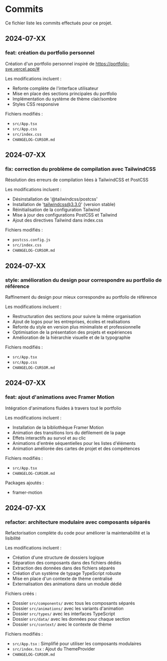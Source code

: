 # Commits

Ce fichier liste les commits effectués pour ce projet.

## 2024-07-XX

### feat: création du portfolio personnel

Création d'un portfolio personnel inspiré de https://portfolio-sve.vercel.app/#

Les modifications incluent :
- Refonte complète de l'interface utilisateur
- Mise en place des sections principales du portfolio
- Implémentation du système de thème clair/sombre
- Styles CSS responsive

Fichiers modifiés :
- `src/App.tsx`
- `src/App.css`
- `src/index.css`
- `CHANGELOG-CURSOR.md`

## 2024-07-XX

### fix: correction du problème de compilation avec TailwindCSS

Résolution des erreurs de compilation liées à TailwindCSS et PostCSS

Les modifications incluent :
- Désinstallation de '@tailwindcss/postcss'
- Installation de 'tailwindcss@3.3.0' (version stable)
- Réinitialisation de la configuration Tailwind
- Mise à jour des configurations PostCSS et Tailwind
- Ajout des directives Tailwind dans index.css

Fichiers modifiés :
- `postcss.config.js`
- `src/index.css`
- `CHANGELOG-CURSOR.md`

## 2024-07-XX

### style: amélioration du design pour correspondre au portfolio de référence

Raffinement du design pour mieux correspondre au portfolio de référence

Les modifications incluent :
- Restructuration des sections pour suivre la même organisation
- Ajout de logos pour les entreprises, écoles et realisations
- Refonte du style en version plus minimaliste et professionnelle
- Optimisation de la présentation des projets et expériences
- Amélioration de la hiérarchie visuelle et de la typographie

Fichiers modifiés :
- `src/App.tsx`
- `src/App.css`
- `CHANGELOG-CURSOR.md`

## 2024-07-XX

### feat: ajout d'animations avec Framer Motion

Intégration d'animations fluides à travers tout le portfolio

Les modifications incluent :
- Installation de la bibliothèque Framer Motion
- Animation des transitions lors du défilement de la page
- Effets interactifs au survol et au clic
- Animations d'entrée séquentielles pour les listes d'éléments
- Animation améliorée des cartes de projet et des compétences

Fichiers modifiés :
- `src/App.tsx`
- `CHANGELOG-CURSOR.md`

Packages ajoutés :
- framer-motion

## 2024-07-XX

### refactor: architecture modulaire avec composants séparés

Refactorisation complète du code pour améliorer la maintenabilité et la lisibilité

Les modifications incluent :
- Création d'une structure de dossiers logique
- Séparation des composants dans des fichiers dédiés
- Extraction des données dans des fichiers séparés
- Création d'un système de typage TypeScript robuste
- Mise en place d'un contexte de thème centralisé
- Externalisation des animations dans un module dédié

Fichiers créés :
- Dossier `src/components/` avec tous les composants séparés
- Dossier `src/animations/` avec les variants d'animation
- Dossier `src/types/` avec les interfaces TypeScript
- Dossier `src/data/` avec les données pour chaque section
- Dossier `src/context/` avec le contexte de thème

Fichiers modifiés :
- `src/App.tsx` : Simplifié pour utiliser les composants modulaires
- `src/index.tsx` : Ajout du ThemeProvider
- `CHANGELOG-CURSOR.md` 
